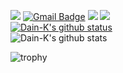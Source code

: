 <a href="https://github.com/Dain-K" target="_blank"><img src="https://img.shields.io/badge/Github-181717?style=flat-square&logo=GitHub&logoColor=white"/></a> 
[![Gmail Badge](https://img.shields.io/badge/Gmail-d14836?style=flat-square&logo=Gmail&logoColor=white&link=mailto:dksudi76@gmail.com)](mailto:dksudi76@gmail.com)
<a href="https://www.instagram.com/d_ixxn/" target="_blank"><img src="https://img.shields.io/badge/instagram-E4405F?style=flat-square&logo=Instagram&logoColor=white"/></a>
<a href="https://blog.naver.com/inni760" target="_blank"><img src="https://img.shields.io/badge/naver.blog-03C75A?style=flat-square&logo=Naver&logoColor=white"/></a>   
[![Dain-K's github status](https://github-readme-stats.vercel.app/api/top-langs/?username=Dain-K&show_icons=true&hide_border=true&title_color=004386&icon_color=004386&layout=compact)](https://github.com/Dain-K)   
![Dain-K's github stats](https://github-readme-stats.vercel.app/api?username=Dain-K&show_icons=true)


![trophy](https://github-profile-trophy.vercel.app/?username=Dain-K)

<!--
**Dain-K/Dain-K** is a ✨ _special_ ✨ repository because its `README.md` (this file) appears on your GitHub profile.

Here are some ideas to get you started:

- 🔭 I’m currently working on ...
- 🌱 I’m currently learning ...
- 👯 I’m looking to collaborate on ...
- 🤔 I’m looking for help with ...
- 💬 Ask me about ...
- 📫 How to reach me: ...
- 😄 Pronouns: ...
- ⚡ Fun fact: ...
-->
